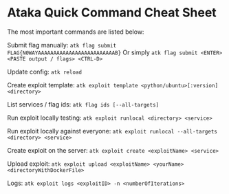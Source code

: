 # Ataka Quick Command Cheat Sheet

The most important commands are listed below:

Submit flag manually:
`atk flag submit FLAG{N0WAYAAAAAAAAAAAAAAAAAAAAAAAAAB}`
Or simply `atk flag submit <ENTER> <PASTE output / flags> <CTRL-D>`

Update config:
`atk reload`

Create exploit template:
`atk exploit template <python/ubuntu>[:version] <directory>`

List services / flag ids:
`atk flag ids [--all-targets]`

Run exploit locally testing:
`atk exploit runlocal <directory> <service>`

Run exploit locally against everyone:
`atk exploit runlocal --all-targets <directory> <service>`

Create exploit on the server:
`atk exploit create <exploitName> <service>`

Upload exploit:
`atk exploit upload <exploitName> <yourName> <directoryWithDockerFile>`

Logs:
`atk exploit logs <exploitID> -n <numberOfIterations>`